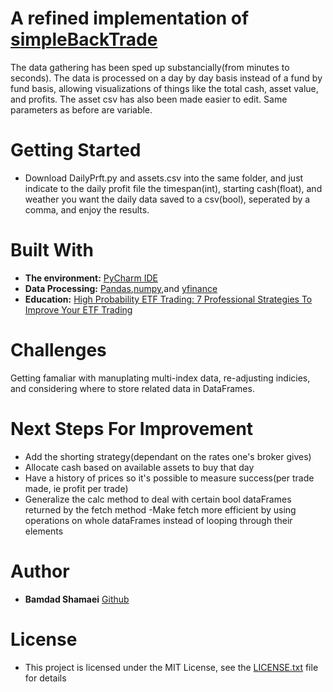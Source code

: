 # A refined implementation of [simpleBackTrade](https://github.com/Dedlipid/simpleBackTrade)

The data gathering has been sped up substancially(from minutes to seconds). The data is processed on a day by day basis instead of a fund 
by fund basis, allowing visualizations of things like the total cash, asset value, and profits. The asset csv has also been made
easier to edit. Same parameters as before are variable.

# Getting Started
- Download DailyPrft.py and assets.csv into the same folder, and just indicate to the daily profit file the timespan(int), starting cash(float),
and weather you want the daily data saved to a csv(bool), seperated by a comma, and enjoy the results.

# Built With
- **The environment:** [PyCharm IDE](https://www.jetbrains.com/pycharm/)
- **Data Processing:** [Pandas](https://pandas.pydata.org/),[numpy](https://numpy.org/),and [yfinance](https://pypi.org/project/yfinance/) 
- **Education:** [High Probability ETF Trading: 7 Professional Strategies To Improve Your ETF Trading](https://www.amazon.ca/High-Probability-ETF-Trading-Professional/dp/0615297412/ref=sr_1_3?dchild=1&keywords=alvarez+trading+7&qid=1595478172&sr=8-3)

# Challenges
Getting famaliar with manuplating multi-index data, re-adjusting indicies, and considering where to store related data in DataFrames.

# Next Steps For Improvement
- Add the shorting strategy(dependant on the rates one's broker gives) 
- Allocate cash based on available assets to buy that day
- Have a history of prices so it's possible to measure success(per trade made, ie profit per trade)
- Generalize the calc method to deal with certain bool dataFrames returned by the fetch method
-Make fetch more efficient by using operations on whole dataFrames instead of looping through their elements

# Author
- **Bamdad Shamaei** [Github](https://github.com/Dedlipid/)

# License
- This project is licensed under the MIT License, see the [LICENSE.txt](https://github.com/rikardsaqe/Movie-Recommendation-Tools/blob/master/LICENSE) file for details

